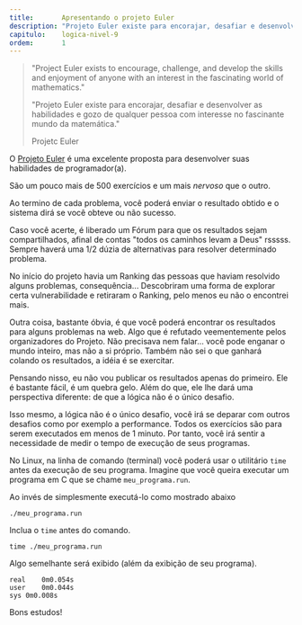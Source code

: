 ```yaml
---
title:       Apresentando o projeto Euler
description: "Projeto Euler existe para encorajar, desafiar e desenvolver as habilidades e gozo de qualquer pessoa com interesse no fascinante mundo da matemática"
capitulo:    logica-nivel-9
ordem:       1
---
```


> "Project Euler exists to encourage, challenge, and develop the skills and enjoyment of anyone with an interest in the
> fascinating world of mathematics."
>
> "Projeto Euler existe para encorajar, desafiar e desenvolver as habilidades e gozo de qualquer pessoa com interesse
> no fascinante mundo da matemática."
>
> Projetc Euler


O [Projeto Euler](https://projecteuler.net/) é uma excelente proposta para desenvolver suas
habilidades de programador(a).

São um pouco mais de 500 exercícios e um mais *nervoso* que o outro.

Ao termino de cada problema, você poderá enviar o resultado obtido e o sistema dirá se você obteve ou não sucesso.

Caso você acerte, é liberado um Fórum para que os resultados sejam compartilhados, afinal de contas "todos os caminhos
levam a Deus" rsssss. Sempre haverá uma 1/2 dúzia de alternativas para resolver determinado problema.

No início do projeto havia um Ranking das pessoas que haviam resolvido alguns problemas, consequência... Descobriram
uma forma de explorar certa vulnerabilidade e retiraram o Ranking, pelo menos eu não o encontrei mais.

Outra coisa, bastante óbvia, é que você poderá encontrar os resultados para alguns problemas na web. Algo que é
refutado veementemente pelos organizadores do Projeto. Não precisava nem falar... você pode enganar o mundo inteiro, mas
não a si próprio. Também não sei o que ganhará colando os resultados, a idéia é se exercitar.

<!--
Pensando nisso, eu não vou publicar os resultados dos exercícios além do primeiro e do sétimo. O primeiro é bastante
fácil, é um quebra gelo. O sétimo eu escolhi porque envolve números primos e nós já tivemos, aqui no DevFuria, um
problema para encontrar o número primo. Além do que, ele lhe dará uma perspectiva diferente: de que a lógica não é o
único desafio.
-->

Pensando nisso, eu não vou publicar os resultados apenas do primeiro. Ele é bastante fácil, é um quebra gelo.
Além do que, ele lhe dará uma perspectiva diferente: de que a lógica não é o único desafio.


Isso mesmo, a lógica não é o único desafio, você irá se deparar com outros desafios como por exemplo a performance.
Todos os exercícios são para serem executados em menos de 1 minuto. Por tanto, você irá sentir a necessidade de medir o
tempo de execução de seus programas.

No Linux, na linha de comando (terminal) você poderá usar o utilitário `time` antes da execução de seu programa. Imagine
que você queira executar um programa em C que se chame `meu_programa.run`.

Ao invés de simplesmente executá-lo como mostrado abaixo

    ./meu_programa.run

Inclua o `time` antes do comando.

    time ./meu_programa.run

Algo semelhante será exibido (além da exibição de seu programa).

    real	0m0.054s
    user	0m0.044s
    sys	0m0.008s


Bons estudos!